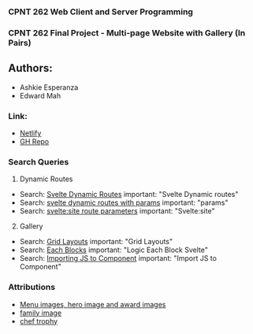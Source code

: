 ### CPNT 262 Web Client and Server Programming
### CPNT 262 Final Project - Multi-page Website with Gallery (In Pairs)
## Authors:
- Ashkie Esperanza
- Edward Mah
### Link:
- [Netlify](https://cpnt-262-final.vercel.app/)
- [GH Repo](https://github.com/edwardm8/cpnt-262-final.git)

### Search Queries

1. Dynamic Routes

- Search: [Svelte Dynamic Routes](https://www.youtube.com/watch?v=2ZvSj5kktjA)
important: "Svelte Dynamic routes"
- Search: [svelte dynamic routes with params](https://www.youtube.com/watch?v=gNgQFF-tmuo)
important: "params"
- Search: [svelte:site route parameters](https://kit.svelte.dev/docs/advanced-routing)
important: "Svelte:site"

2. Gallery
- Search: [Grid Layouts](https://wpengine.com/resources/card-layout-css-grid-layout-how-to/)
important: "Grid Layouts"
- Search: [Each Blocks](https://svelte.dev/examples/each-blocks)
important: "Logic Each Block Svelte"
- Search: [Importing JS to Component](https://youtube.com/shorts/FGSEmGEP_78?si=2qPz6WIoNKlXAPSu)
important: "Import JS to Component"



### Attributions
- [Menu images, hero image and award images](https://www.midjourney.com/home?callbackUrl=%2Fexplore)
- [family image](https://www.ikcplay.com/news/7x-tips-family-friendly-restaurant)
- [chef trophy](https://www.edco.com/chef-statue-trophy)